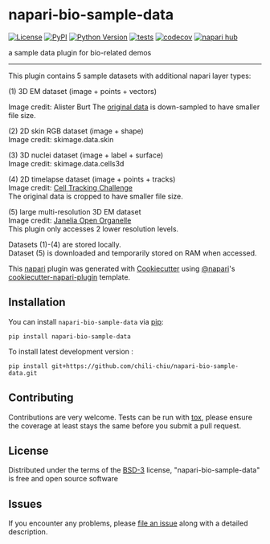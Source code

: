 # napari-bio-sample-data

[![License](https://img.shields.io/pypi/l/napari-bio-sample-data.svg?color=green)](https://github.com/chili-chiu/napari-bio-sample-data/raw/main/LICENSE)
[![PyPI](https://img.shields.io/pypi/v/napari-bio-sample-data.svg?color=green)](https://pypi.org/project/napari-bio-sample-data)
[![Python Version](https://img.shields.io/pypi/pyversions/napari-bio-sample-data.svg?color=green)](https://python.org)
[![tests](https://github.com/chili-chiu/napari-bio-sample-data/workflows/tests/badge.svg)](https://github.com/chili-chiu/napari-bio-sample-data/actions)
[![codecov](https://codecov.io/gh/chili-chiu/napari-bio-sample-data/branch/main/graph/badge.svg)](https://codecov.io/gh/chili-chiu/napari-bio-sample-data)
[![napari hub](https://img.shields.io/endpoint?url=https://api.napari-hub.org/shields/napari-bio-sample-data)](https://napari-hub.org/plugins/napari-bio-sample-data)

a sample data plugin for bio-related demos

----------------------------------
This plugin contains 5 sample datasets with additional napari layer types:

(1) 3D EM dataset (image + points + vectors)

Image credit: Alister Burt
The [original data](https://github.com/alisterburt/napari-cryo-et-demo) is down-sampled to have smaller file size.

(2) 2D skin RGB dataset (image + shape)  
Image credit: skimage.data.skin  
  
(3) 3D nuclei dataset (image + label + surface)  
Image credit: skimage.data.cells3d  

(4) 2D timelapse dataset (image + points + tracks)  
Image credit: [Cell Tracking Challenge](http://celltrackingchallenge.net/2d-datasets/)  
The original data is cropped to have smaller file size.  

(5) large multi-resolution 3D EM dataset  
Image credit: [Janelia Open Organelle](https://openorganelle.janelia.org/datasets/jrc_hela-1)   
This plugin only accesses 2 lower resolution levels.  

Datasets (1)-(4) are stored locally.   
Dataset (5) is downloaded and temporarily stored on RAM when accessed.    

This [napari] plugin was generated with [Cookiecutter] using [@napari]'s [cookiecutter-napari-plugin] template.

<!--
Don't miss the full getting started guide to set up your new package:
https://github.com/napari/cookiecutter-napari-plugin#getting-started

and review the napari docs for plugin developers:
https://napari.org/plugins/index.html
-->

## Installation

You can install `napari-bio-sample-data` via [pip]:

    pip install napari-bio-sample-data



To install latest development version :

    pip install git+https://github.com/chili-chiu/napari-bio-sample-data.git


## Contributing

Contributions are very welcome. Tests can be run with [tox], please ensure
the coverage at least stays the same before you submit a pull request.

## License

Distributed under the terms of the [BSD-3] license,
"napari-bio-sample-data" is free and open source software

## Issues

If you encounter any problems, please [file an issue] along with a detailed description.

[napari]: https://github.com/napari/napari
[Cookiecutter]: https://github.com/audreyr/cookiecutter
[@napari]: https://github.com/napari
[MIT]: http://opensource.org/licenses/MIT
[BSD-3]: http://opensource.org/licenses/BSD-3-Clause
[GNU GPL v3.0]: http://www.gnu.org/licenses/gpl-3.0.txt
[GNU LGPL v3.0]: http://www.gnu.org/licenses/lgpl-3.0.txt
[Apache Software License 2.0]: http://www.apache.org/licenses/LICENSE-2.0
[Mozilla Public License 2.0]: https://www.mozilla.org/media/MPL/2.0/index.txt
[cookiecutter-napari-plugin]: https://github.com/napari/cookiecutter-napari-plugin

[file an issue]: https://github.com/chili-chiu/napari-bio-sample-data/issues

[napari]: https://github.com/napari/napari
[tox]: https://tox.readthedocs.io/en/latest/
[pip]: https://pypi.org/project/pip/
[PyPI]: https://pypi.org/
